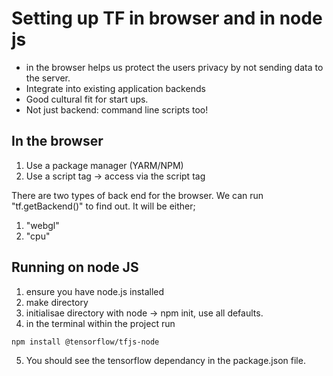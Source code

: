 # Setting up TF in browser and in node js 

- in the browser helps us protect the users privacy by not sending data to the server. 
- Integrate into existing application backends
- Good cultural fit for start ups.
- Not just backend: command line scripts too! 

## In the browser

1. Use a package manager (YARM/NPM)
2. Use a script tag -> access via the script tag

There are two types of back end for the browser. We can run "tf.getBackend()" to find out. It will be either;
1. "webgl"
2. "cpu"

## Running on node JS

1. ensure you have node.js installed 
2. make directory 
3. initialisae directory with node -> npm init, use all defaults.
4. in the terminal within the project run 
```
npm install @tensorflow/tfjs-node
```
5. You should see the tensorflow dependancy in the package.json file.
